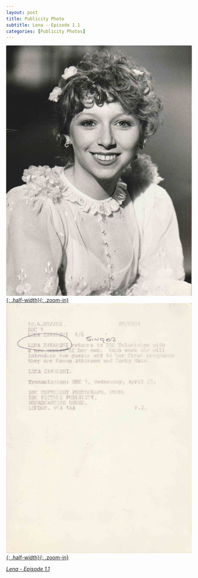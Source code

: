 ```yaml
---
layout: post
title: Publicity Photo
subtitle: Lena - Episode 1.1
categories: [Publicity Photos]
---
```


[![](/assets/images/publicity/1980-04-12-bbc-one-lena-zavaroni-front.jpg){: .half-width}{: .zoom-in}](/assets/images/publicity/1980-04-12-bbc-one-lena-zavaroni-front.jpg)
[![](/assets/images/publicity/1980-04-12-bbc-one-lena-zavaroni-back.jpg){: .half-width}{: .zoom-in}](/assets/images/publicity/1980-04-12-bbc-one-lena-zavaroni-back.jpg)

<cite>[Lena - Episode 1.1](/bbc%20one/1980/04/23/lena.html)</cite>


